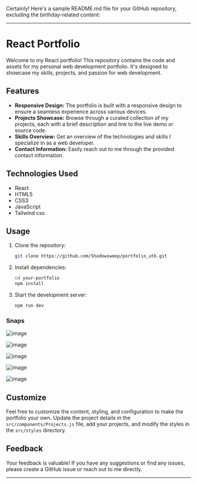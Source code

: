 Certainly! Here's a sample README.md file for your GitHub repository, excluding the birthday-related content:

---

# React Portfolio

Welcome to my React portfolio! This repository contains the code and assets for my personal web development portfolio. It's designed to showcase my skills, projects, and passion for web development.

## Features

- **Responsive Design:** The portfolio is built with a responsive design to ensure a seamless experience across various devices.
- **Projects Showcase:** Browse through a curated collection of my projects, each with a brief description and link to the live demo or source code.
- **Skills Overview:** Get an overview of the technologies and skills I specialize in as a web developer.
- **Contact Information:** Easily reach out to me through the provided contact information.

## Technologies Used

- React
- HTML5
- CSS3
- JavaScript
- Tailwind css
  

## Usage

1. Clone the repository:

   ```bash
   git clone https://github.com/Shadowsweep/portfolio_utk.git
   ```

2. Install dependencies:

   ```bash
   cd your-portfolio
   npm install
   ```

3. Start the development server:

   ```bash
   npm run dev
   ```


### Snaps 

![image](https://github.com/Shadowsweep/portfolio_utk/assets/122604770/1f031223-585f-4fb5-9bd5-ec3780e479ee)

![image](https://github.com/Shadowsweep/portfolio_utk/assets/122604770/347e1913-c287-4e83-ab8c-8a96acd3bb68)

![image](https://github.com/Shadowsweep/portfolio_utk/assets/122604770/d0e7703e-e0b2-4c0b-a902-1af411810456)

![image](https://github.com/Shadowsweep/portfolio_utk/assets/122604770/5a0376c1-a153-45a3-9c91-16feff5c51fa)

![image](https://github.com/Shadowsweep/portfolio_utk/assets/122604770/e402350c-7844-4ca9-b87a-497fbc1bcaad)




## Customize

Feel free to customize the content, styling, and configuration to make the portfolio your own. Update the project details in the `src/components/Projects.js` file, add your projects, and modify the styles in the `src/styles` directory.

## Feedback

Your feedback is valuable! If you have any suggestions or find any issues, please create a GitHub issue or reach out to me directly.



---
